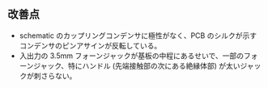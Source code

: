 ## 改善点
- schematic のカップリングコンデンサに極性がなく、PCB のシルクが示すコンデンサのピンアサインが反転している。
- 入出力の 3.5mm フォーンジャックが基板の中程にあるせいで、一部のフォーンジャック、特にハンドル (先端接触部の次にある絶縁体部) が太いジャックが刺さらない。
